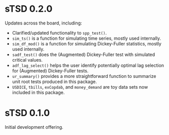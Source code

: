 # sTSD 0.2.0

Updates across the board, including:

- Clarified/updated functionality to `spp_test()`.
- `sim_ts()` is a function for simulating time series, mostly used internally.
- `sim_df_mod()` is a function for simulating Dickey-Fuller statistics, mostly used internally.
- `sadf_test()` does the (Augmented) Dickey-Fuller test with simulated critical values.
- `adf_lag_select()` helps the user identify potentially optimal lag selection for (Augmented) Dickey-Fuller tests.
- `ur_summary()` provides a more straightforward function to summarize unit root tests produced in this package.
- `USDICE`, `tbills`, `exCopdab`, and `money_demand` are toy data sets now included in this package.

# sTSD 0.1.0

Initial development offering.
